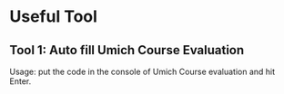 # Useful Tool

## Tool 1: Auto fill Umich Course Evaluation

Usage: put the code in the console of Umich Course evaluation and hit Enter.
